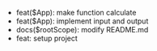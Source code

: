 - feat($App): make function calculate
- feat($App): implement input and output
- docs($rootScope): modify README.md
- feat: setup project
